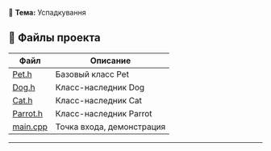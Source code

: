 📌 **Тема:** Успадкування  

## 📁 Файлы проекта

| Файл | Описание |
|------|----------|
| [Pet.h](./include/Pet.h) | Базовый класс Pet |
| [Dog.h](./include/Dog.h) | Класс-наследник Dog |
| [Cat.h](./include/Cat.h) | Класс-наследник Cat |
| [Parrot.h](./include/Parrot.h) | Класс-наследник Parrot |
| [main.cpp](./main.cpp) | Точка входа, демонстрация |

---
